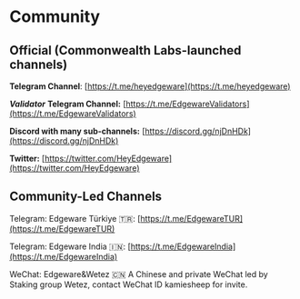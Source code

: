 # Community

## Official \(Commonwealth Labs-launched channels\)







**Telegram Channel**: [https://t.me/heyedgeware](https://t.me/heyedgeware)

_**Validator**_ **Telegram Channel:** [https://t.me/EdgewareValidators](https://t.me/EdgewareValidators)

**Discord with many sub-channels:**  [https://discord.gg/njDnHDk](https://discord.gg/njDnHDk)

**Twitter:** [https://twitter.com/HeyEdgeware](https://twitter.com/HeyEdgeware)

## Community-Led Channels

Telegram: Edgeware Türkiye 🇹🇷: [https://t.me/EdgewareTUR](https://t.me/EdgewareTUR)

Telegram: Edgeware India 🇮🇳: [https://t.me/EdgewareIndia](https://t.me/EdgewareIndia)

WeChat: Edgeware&Wetez 🇨🇳 A Chinese and private WeChat led by Staking group Wetez, contact WeChat ID kamiesheep for invite.

